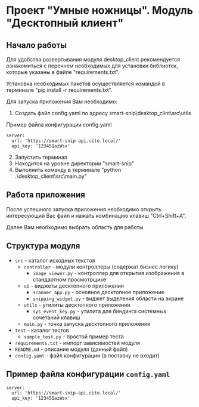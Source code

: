 # Проект "Умные ножницы". Модуль "Десктопный клиент"

## Начало работы
Для удобства развертывания модуля desktop_client рекомендуется ознакомиться с перечнем необходимых для установки библиотек, которые указаны в файле "requirements.txt".

Установка необходимых пакетов осуществляется командой в терминале "pip install -r requirements.txt".

Для запуска приложения Вам необходимо:
1) Создать файл config.yaml по адресу smart-snip\desktop_clint\src\utils

Пример файла конфигурации config.yaml
```
server:
  url: 'https://smart-snip-api.cite.local/'
  api_key: '12345QazWsx'
```
2) Запустить терминал
3) Находится на уровне директории "smart-snip"
4) Выполнить команду в терминале "python .\desktop_client\src\main.py"

## Работа приложения

После успешного запуска приложения необходимо открыть интересующий Вас файл и нажать комбинацию клавиш "Ctrl+Shift+A".

Далее Вам необходимо выбрать область для работы



## Структура модуля
* ```src``` - каталог исходных текстов
  * ```controller``` - модули контроллеры (содержат бизнес логику)
    * ```image_viewer.py``` - контроллер для открытия изображения в стандартном просмотрщике
  * ```ui``` - виджеты десктопного приложения
    * ```scanner_app.py``` - основное десктопное приложение
    * ```snipping_widget.py``` - виджет выделения области на экране
  * ```utils``` - утилиты десктопного приложения
    * ```sys_event_key.py``` - утилита для биндинга системных сочетаний клавиш
  * ```main.py``` - точка запуска десктопного приложения
* ```test``` - каталог тестов
  * ```sample_test.py``` - простой пример теста
* ```requirements.txt``` - импорт зависимостей модуля
* ```README.md``` - описание модуля (данный файл)
* ```config.yaml``` - файл конфигурации (в поставку не входит)

## Пример файла конфигурации ```config.yaml```
```
server:
  url: 'https://smart-snip-api.cite.local/'
  api_key: '12345QazWsx'
```
